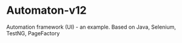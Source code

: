 # Automaton-v12
Automation framework (UI) - an example. Based on Java, Selenium, TestNG, PageFactory
